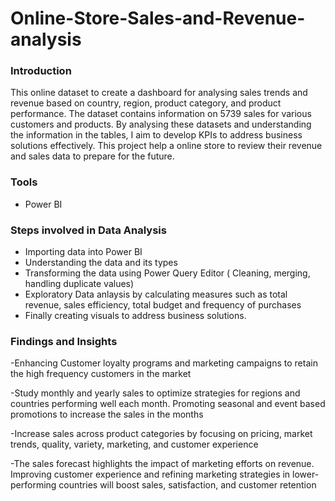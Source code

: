# Online-Store-Sales-and-Revenue-analysis

### Introduction
This online dataset to create a dashboard for analysing sales
trends and revenue based on country, region, product category, and product
performance. The dataset contains information on 5739 sales for various customers and products.
By analysing these datasets and understanding the information in the tables, I aim to develop KPIs to address business solutions effectively.
This project help a online store to review their revenue and sales data to prepare for the future.

### Tools
- Power BI

### Steps involved in Data Analysis

- Importing data into Power BI
- Understanding the data and its types
- Transforming the data using Power Query Editor ( Cleaning, merging, handling duplicate values)
- Exploratory Data anlaysis by calculating measures such as total revenue, sales efficiency, total budget and frequency of purchases
- Finally creating visuals to address business solutions.


### Findings and Insights

-Enhancing Customer loyalty programs and marketing campaigns to retain the high frequency customers in the market

-Study monthly and yearly sales to optimize strategies for regions and countries performing well each month. Promoting seasonal and event based promotions to increase the sales in the months

-Increase sales across product categories by focusing on pricing, market trends, quality, variety, marketing, and customer experience

-The sales forecast highlights the impact of marketing efforts on revenue. Improving customer experience and refining marketing strategies in lower-performing countries will boost sales, satisfaction, and customer retention


